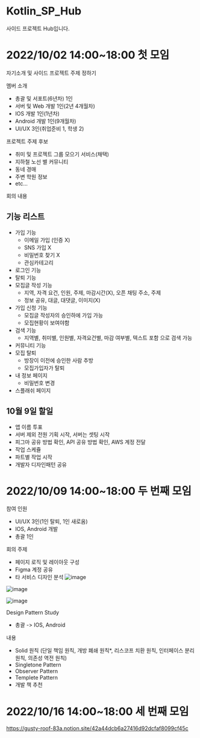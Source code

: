 # Kotlin_SP_Hub
사이드 프로젝트 Hub입니다.




2022/10/02 14:00~18:00
첫 모임
============================
자기소개 및 사이드 프로젝트 주제 정하기

멤버 소개
- 총괄 및 서포트(6년차) 1인
- 서버 및 Web 개발 1인(2년 4개월차)
- IOS 개발 1인(1년차)
- Android 개발 1인(9개월차)
- UI/UX 3인(취업준비 1, 학생 2)

프로젝트 주제 후보
- 취미 및 프로젝트 그룹 모으기 서비스(채택)
- 지하철 노선 별 커뮤니티
- 동네 경매
- 주변 학원 정보
- etc...

회의 내용
## 기능 리스트
- 가입 기능
    - 이메일 가입 (인증 X)
    - SNS 가입 X
    - 비밀번호 찾기 X
    - 관심카테고리
- 로그인 기능
- 탈퇴 기능
- 모집글 작성 기능
    - 지역, 자격 요건, 인원, 주제, 마감시간(X), 오픈 채팅 주소, 주제
    - 정보 공유, 대글, 대댓글, 이미지(X)
- 가입 신청 기능
    - 모집글 작성자의 승인하에 가입 가능
    - 모집현황이 보여야함
- 검색 기능
    - 지역별, 취미별, 인원별, 자격요건별, 마감 여부별, 텍스트 포함 으로 검색 가능
- 커뮤니티 기능
- 모집 탈퇴
    - 방장이 이전에 승인한 사람 추방
    - 모집가입자가 탈퇴
- 내 정보 페이지
    - 비밀번호 변경
- 스플래쉬 페이지

## 10월 9일 할일
-  앱 이름 투표
-  서버 제외 전원 기획 시작, 서버는 셋팅 시작
-  피그마 공유 방법 확인, API 공유 방법 확인, AWS 계정 전달
-  작업 스케쥴
-  파트별 작업 시작
-  개발자 디자인패턴 공유



2022/10/09 14:00~18:00
두 번째 모임
============================
참여 인원
- UI/UX 3인(1인 탈퇴, 1인 새로옴)
- IOS, Android 개발
- 총괄 1인

회의 주제 
- 페이지 로직 및 레이아웃 구성
- Figma 계정 공유
- 타 서비스 디자인 분석
![image](https://user-images.githubusercontent.com/57522230/195579905-ae83d09d-7b26-4e0b-a3b6-7c63f9b6315e.png)

![image](https://user-images.githubusercontent.com/57522230/195579947-149b99e4-37fa-4cfa-b4cb-381334556983.png)

![image](https://user-images.githubusercontent.com/57522230/195579986-101cbf9e-2b44-4604-a730-987054491e07.png)


Design Pattern  Study
- 총괄 -> IOS, Android

내용
- Solid 원칙
(단일 책임 원칙, 개방 폐쇄 원칙*, 리스코프 치환 원칙, 인터페이스 분리 원칙, 의존성 역전 원칙)
- Singletone Pattern
- Observer Pattern
- Templete Pattern
- 개발 책 추천


2022/10/16 14:00~18:00
세 번째 모임
============================
https://gusty-roof-83a.notion.site/42a44dcb6a27416d92dcfaf8099cf45c

